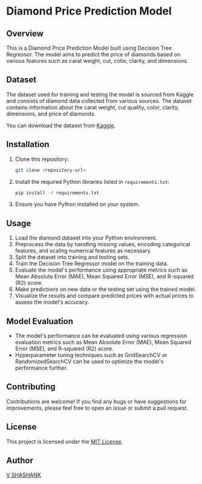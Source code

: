 # Diamond Price Prediction Model

## Overview
This is a Diamond Price Prediction Model built using Decision Tree Regressor. The model aims to predict the price of diamonds based on various features such as carat weight, cut, color, clarity, and dimensions.

## Dataset
The dataset used for training and testing the model is sourced from Kaggle and consists of diamond data collected from various sources. The dataset contains information about the carat weight, cut quality, color, clarity, dimensions, and price of diamonds.

You can download the dataset from [Kaggle](https://www.kaggle.com/code/karnikakapoor/diamond-price-prediction).

## Installation
1. Clone this repository:
    ```bash
    git clone <repository-url>
    ```
2. Install the required Python libraries listed in `requirements.txt`:
    ```bash
    pip install -r requirements.txt
    ```
3. Ensure you have Python installed on your system.

## Usage
1. Load the diamond dataset into your Python environment.
2. Preprocess the data by handling missing values, encoding categorical features, and scaling numerical features as necessary.
3. Split the dataset into training and testing sets.
4. Train the Decision Tree Regressor model on the training data.
5. Evaluate the model's performance using appropriate metrics such as Mean Absolute Error (MAE), Mean Squared Error (MSE), and R-squared (R2) score.
6. Make predictions on new data or the testing set using the trained model.
7. Visualize the results and compare predicted prices with actual prices to assess the model's accuracy.

## Model Evaluation
- The model's performance can be evaluated using various regression evaluation metrics such as Mean Absolute Error (MAE), Mean Squared Error (MSE), and R-squared (R2) score.
- Hyperparameter tuning techniques such as GridSearchCV or RandomizedSearchCV can be used to optimize the model's performance further.

## Contributing
Contributions are welcome! If you find any bugs or have suggestions for improvements, please feel free to open an issue or submit a pull request.

## License
This project is licensed under the [MIT License](LICENSE).

## Author
[V SHASHANK](https://github.com/VShashank16)
